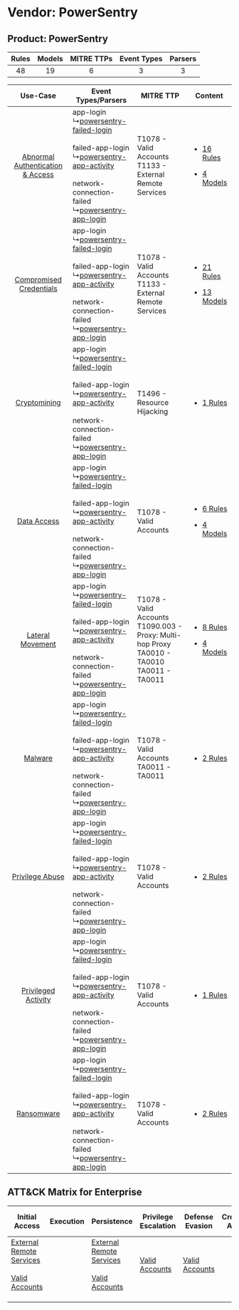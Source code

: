 Vendor: PowerSentry
===================
Product: PowerSentry
--------------------
| Rules | Models | MITRE TTPs | Event Types | Parsers |
|:-----:|:------:|:----------:|:-----------:|:-------:|
|  48   |   19   |     6      |      3      |    3    |

|    Use-Case    | Event Types/Parsers    | MITRE TTP    | Content    |
|:----:| ---- | ---- | ---- |
| [Abnormal Authentication & Access](../../../UseCases/uc_abnormal_authentication_&_access.md) |  app-login<br> ↳[powersentry-failed-login](Ps/pC_powersentryfailedlogin.md)<br><br> failed-app-login<br> ↳[powersentry-app-activity](Ps/pC_powersentryappactivity.md)<br><br> network-connection-failed<br> ↳[powersentry-app-login](Ps/pC_powersentryapplogin.md)<br> | T1078 - Valid Accounts<br>T1133 - External Remote Services<br>    | [<ul><li>16 Rules</li></ul><ul><li>4 Models</li></ul>](RM/r_m_powersentry_powersentry_Abnormal_Authentication_&_Access.md) |
|          [Compromised Credentials](../../../UseCases/uc_compromised_credentials.md)          |  app-login<br> ↳[powersentry-failed-login](Ps/pC_powersentryfailedlogin.md)<br><br> failed-app-login<br> ↳[powersentry-app-activity](Ps/pC_powersentryappactivity.md)<br><br> network-connection-failed<br> ↳[powersentry-app-login](Ps/pC_powersentryapplogin.md)<br> | T1078 - Valid Accounts<br>T1133 - External Remote Services<br>    | [<ul><li>21 Rules</li></ul><ul><li>13 Models</li></ul>](RM/r_m_powersentry_powersentry_Compromised_Credentials.md)         |
|    [Cryptomining](../../../UseCases/uc_cryptomining.md)    |  app-login<br> ↳[powersentry-failed-login](Ps/pC_powersentryfailedlogin.md)<br><br> failed-app-login<br> ↳[powersentry-app-activity](Ps/pC_powersentryappactivity.md)<br><br> network-connection-failed<br> ↳[powersentry-app-login](Ps/pC_powersentryapplogin.md)<br> | T1496 - Resource Hijacking<br>    | [<ul><li>1 Rules</li></ul>](RM/r_m_powersentry_powersentry_Cryptomining.md)    |
|    [Data Access](../../../UseCases/uc_data_access.md)    |  app-login<br> ↳[powersentry-failed-login](Ps/pC_powersentryfailedlogin.md)<br><br> failed-app-login<br> ↳[powersentry-app-activity](Ps/pC_powersentryappactivity.md)<br><br> network-connection-failed<br> ↳[powersentry-app-login](Ps/pC_powersentryapplogin.md)<br> | T1078 - Valid Accounts<br>    | [<ul><li>6 Rules</li></ul><ul><li>4 Models</li></ul>](RM/r_m_powersentry_powersentry_Data_Access.md)    |
|    [Lateral Movement](../../../UseCases/uc_lateral_movement.md)    |  app-login<br> ↳[powersentry-failed-login](Ps/pC_powersentryfailedlogin.md)<br><br> failed-app-login<br> ↳[powersentry-app-activity](Ps/pC_powersentryappactivity.md)<br><br> network-connection-failed<br> ↳[powersentry-app-login](Ps/pC_powersentryapplogin.md)<br> | T1078 - Valid Accounts<br>T1090.003 - Proxy: Multi-hop Proxy<br>TA0010 - TA0010<br>TA0011 - TA0011<br> | [<ul><li>8 Rules</li></ul><ul><li>4 Models</li></ul>](RM/r_m_powersentry_powersentry_Lateral_Movement.md)    |
|    [Malware](../../../UseCases/uc_malware.md)    |  app-login<br> ↳[powersentry-failed-login](Ps/pC_powersentryfailedlogin.md)<br><br> failed-app-login<br> ↳[powersentry-app-activity](Ps/pC_powersentryappactivity.md)<br><br> network-connection-failed<br> ↳[powersentry-app-login](Ps/pC_powersentryapplogin.md)<br> | T1078 - Valid Accounts<br>TA0011 - TA0011<br>    | [<ul><li>2 Rules</li></ul>](RM/r_m_powersentry_powersentry_Malware.md)    |
|    [Privilege Abuse](../../../UseCases/uc_privilege_abuse.md)    |  app-login<br> ↳[powersentry-failed-login](Ps/pC_powersentryfailedlogin.md)<br><br> failed-app-login<br> ↳[powersentry-app-activity](Ps/pC_powersentryappactivity.md)<br><br> network-connection-failed<br> ↳[powersentry-app-login](Ps/pC_powersentryapplogin.md)<br> | T1078 - Valid Accounts<br>    | [<ul><li>2 Rules</li></ul>](RM/r_m_powersentry_powersentry_Privilege_Abuse.md)    |
|    [Privileged Activity](../../../UseCases/uc_privileged_activity.md)    |  app-login<br> ↳[powersentry-failed-login](Ps/pC_powersentryfailedlogin.md)<br><br> failed-app-login<br> ↳[powersentry-app-activity](Ps/pC_powersentryappactivity.md)<br><br> network-connection-failed<br> ↳[powersentry-app-login](Ps/pC_powersentryapplogin.md)<br> | T1078 - Valid Accounts<br>    | [<ul><li>1 Rules</li></ul>](RM/r_m_powersentry_powersentry_Privileged_Activity.md)    |
|    [Ransomware](../../../UseCases/uc_ransomware.md)    |  app-login<br> ↳[powersentry-failed-login](Ps/pC_powersentryfailedlogin.md)<br><br> failed-app-login<br> ↳[powersentry-app-activity](Ps/pC_powersentryappactivity.md)<br><br> network-connection-failed<br> ↳[powersentry-app-login](Ps/pC_powersentryapplogin.md)<br> | T1078 - Valid Accounts<br>    | [<ul><li>2 Rules</li></ul>](RM/r_m_powersentry_powersentry_Ransomware.md)    |

ATT&CK Matrix for Enterprise
----------------------------
| Initial Access                                                                                                                                   | Execution | Persistence                                                                                                                                      | Privilege Escalation                                                | Defense Evasion                                                     | Credential Access | Discovery | Lateral Movement | Collection | Command and Control                                                                                                                       | Exfiltration | Impact                                                                  |
| ------------------------------------------------------------------------------------------------------------------------------------------------ | --------- | ------------------------------------------------------------------------------------------------------------------------------------------------ | ------------------------------------------------------------------- | ------------------------------------------------------------------- | ----------------- | --------- | ---------------- | ---------- | ----------------------------------------------------------------------------------------------------------------------------------------- | ------------ | ----------------------------------------------------------------------- |
| [External Remote Services](https://attack.mitre.org/techniques/T1133)<br><br>[Valid Accounts](https://attack.mitre.org/techniques/T1078)<br><br> |           | [External Remote Services](https://attack.mitre.org/techniques/T1133)<br><br>[Valid Accounts](https://attack.mitre.org/techniques/T1078)<br><br> | [Valid Accounts](https://attack.mitre.org/techniques/T1078)<br><br> | [Valid Accounts](https://attack.mitre.org/techniques/T1078)<br><br> |                   |           |                  |            | [Proxy: Multi-hop Proxy](https://attack.mitre.org/techniques/T1090/003)<br><br>[Proxy](https://attack.mitre.org/techniques/T1090)<br><br> |              | [Resource Hijacking](https://attack.mitre.org/techniques/T1496)<br><br> |